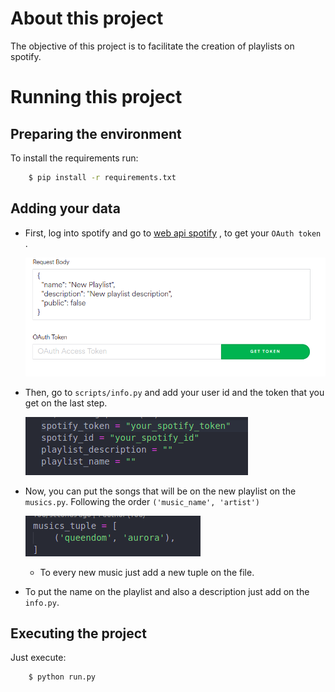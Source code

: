 # About this project

The objective of this project is to facilitate the creation of playlists on spotify.

# Running this project

## Preparing the environment

To install the requirements run: 

```bash
    $ pip install -r requirements.txt
```

## Adding your data
* First, log into spotify and go to [web api spotify](https://developer.spotify.com/console/post-playlists/) , to get your `OAuth token` . 

    ![image](./images/oauth_token.png)
* Then, go to `scripts/info.py` and add your user id and the token that you get on the last step.

    ![image](./images/info.png)

* Now, you can put the songs that will be on the new playlist on the `musics.py`. Following the order `('music_name', 'artist')`

    ![image](./images/musics.png)

    * To every new music just add a new tuple on the file.

* To put the name on the playlist and also a description just add on the `info.py`.
  

## Executing the project

Just execute:

```
    $ python run.py
```